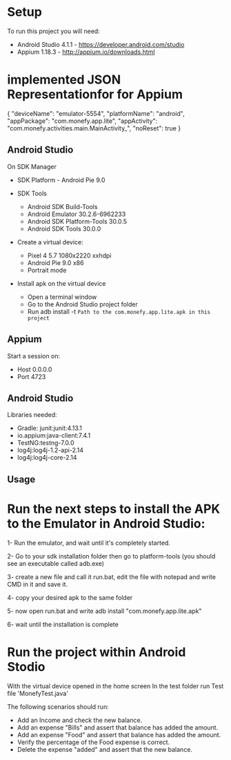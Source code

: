 # Setup

To run this project you will need:

- Android Studio 4.1.1 - https://developer.android.com/studio
- Appium 1.18.3 - http://appium.io/downloads.html

# implemented JSON Representationfor for Appium 

{
  "deviceName": "emulator-5554",
  "platformName": "android",
  "appPackage": "com.monefy.app.lite",
  "appActivity": "com.monefy.activities.main.MainActivity_",
  "noReset": true
}


## Android Studio
On SDK Manager
- SDK Platform - Android Pie 9.0
- SDK Tools
    - Android SDK Build-Tools
    - Android Emulator 30.2.6-6962233
    - Android SDK Platform-Tools 30.0.5
    - Android SDK Tools 30.0.0

- Create a virtual device:
    - Pixel 4 5.7 1080x2220 xxhdpi
    - Android Pie 9.0 x86
    - Portrait mode

- Install apk on the virtual device
    - Open a terminal window
    - Go to the Android Studio project folder
    - Run adb install -t `Path to the com.monefy.app.lite.apk in this project`

## Appium
Start a session on:
- Host 0.0.0.0
- Port 4723

## Android Studio
Libraries needed:
- Gradle: junit:junit:4.13.1
- io.appium:java-client:7.4.1
- TestNG:testng-7.0.0
- log4j:log4j-1.2-api-2.14
- log4j:log4j-core-2.14


## Usage

# Run the next steps to install the APK to the Emulator in Android Studio:

1- Run the emulator, and wait until it's completely started.

2- Go to your sdk installation folder then go to platform-tools (you should see an executable called adb.exe)

3- create a new file and call it run.bat, edit the file with notepad and write CMD in it and save it.

4- copy your desired apk to the same folder

5- now open run.bat and write adb install "com.monefy.app.lite.apk"

6- wait until the installation is complete 



# Run the project within Android Stodio

With the virtual device opened in the home screen
In the test folder run Test file 'MonefyTest.java'

The following scenarios should run:
- Add an Income and check the new balance.
- Add an expense "Bills" and assert that balance has added the amount.
- Add an expense "Food" and assert that balance has added the amount.
- Verify the percentage of the Food expense is correct.
- Delete the expense "added" and assert that the new balance. 

